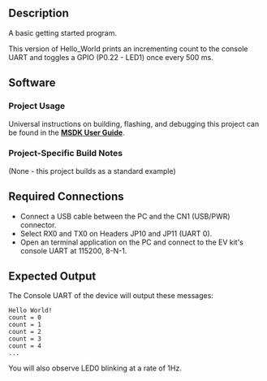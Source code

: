 ## Description

A basic getting started program.

This version of Hello_World prints an incrementing count to the console UART and toggles a GPIO (P0.22 - LED1) once every 500 ms.

## Software

### Project Usage

Universal instructions on building, flashing, and debugging this project can be found in the **[MSDK User Guide](https://analog-devices-msdk.github.io/msdk/USERGUIDE/)**.

### Project-Specific Build Notes

(None - this project builds as a standard example)

## Required Connections

-   Connect a USB cable between the PC and the CN1 (USB/PWR) connector.
-   Select RX0 and TX0 on Headers JP10 and JP11 (UART 0).
-   Open an terminal application on the PC and connect to the EV kit's console UART at 115200, 8-N-1.

## Expected Output

The Console UART of the device will output these messages:

```
Hello World!
count = 0
count = 1
count = 2
count = 3
count = 4
...
```

You will also observe LED0 blinking at a rate of 1Hz.
